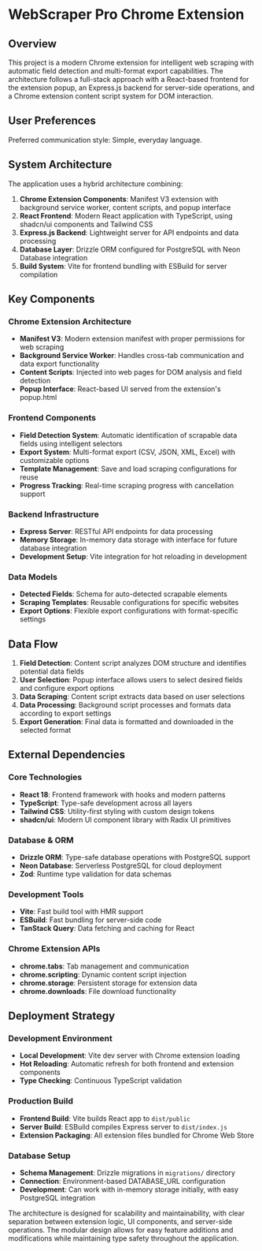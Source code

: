 # WebScraper Pro Chrome Extension

## Overview

This project is a modern Chrome extension for intelligent web scraping with automatic field detection and multi-format export capabilities. The architecture follows a full-stack approach with a React-based frontend for the extension popup, an Express.js backend for server-side operations, and a Chrome extension content script system for DOM interaction.

## User Preferences

Preferred communication style: Simple, everyday language.

## System Architecture

The application uses a hybrid architecture combining:

1. **Chrome Extension Components**: Manifest V3 extension with background service worker, content scripts, and popup interface
2. **React Frontend**: Modern React application with TypeScript, using shadcn/ui components and Tailwind CSS
3. **Express.js Backend**: Lightweight server for API endpoints and data processing
4. **Database Layer**: Drizzle ORM configured for PostgreSQL with Neon Database integration
5. **Build System**: Vite for frontend bundling with ESBuild for server compilation

## Key Components

### Chrome Extension Architecture
- **Manifest V3**: Modern extension manifest with proper permissions for web scraping
- **Background Service Worker**: Handles cross-tab communication and data export functionality
- **Content Scripts**: Injected into web pages for DOM analysis and field detection
- **Popup Interface**: React-based UI served from the extension's popup.html

### Frontend Components
- **Field Detection System**: Automatic identification of scrapable data fields using intelligent selectors
- **Export System**: Multi-format export (CSV, JSON, XML, Excel) with customizable options
- **Template Management**: Save and load scraping configurations for reuse
- **Progress Tracking**: Real-time scraping progress with cancellation support

### Backend Infrastructure
- **Express Server**: RESTful API endpoints for data processing
- **Memory Storage**: In-memory data storage with interface for future database integration
- **Development Setup**: Vite integration for hot reloading in development

### Data Models
- **Detected Fields**: Schema for auto-detected scrapable elements
- **Scraping Templates**: Reusable configurations for specific websites
- **Export Options**: Flexible export configurations with format-specific settings

## Data Flow

1. **Field Detection**: Content script analyzes DOM structure and identifies potential data fields
2. **User Selection**: Popup interface allows users to select desired fields and configure export options
3. **Data Scraping**: Content script extracts data based on user selections
4. **Data Processing**: Background script processes and formats data according to export settings
5. **Export Generation**: Final data is formatted and downloaded in the selected format

## External Dependencies

### Core Technologies
- **React 18**: Frontend framework with hooks and modern patterns
- **TypeScript**: Type-safe development across all layers
- **Tailwind CSS**: Utility-first styling with custom design tokens
- **shadcn/ui**: Modern UI component library with Radix UI primitives

### Database & ORM
- **Drizzle ORM**: Type-safe database operations with PostgreSQL support
- **Neon Database**: Serverless PostgreSQL for cloud deployment
- **Zod**: Runtime type validation for data schemas

### Development Tools
- **Vite**: Fast build tool with HMR support
- **ESBuild**: Fast bundling for server-side code
- **TanStack Query**: Data fetching and caching for React

### Chrome Extension APIs
- **chrome.tabs**: Tab management and communication
- **chrome.scripting**: Dynamic content script injection
- **chrome.storage**: Persistent storage for extension data
- **chrome.downloads**: File download functionality

## Deployment Strategy

### Development Environment
- **Local Development**: Vite dev server with Chrome extension loading
- **Hot Reloading**: Automatic refresh for both frontend and extension components
- **Type Checking**: Continuous TypeScript validation

### Production Build
- **Frontend Build**: Vite builds React app to `dist/public`
- **Server Build**: ESBuild compiles Express server to `dist/index.js`
- **Extension Packaging**: All extension files bundled for Chrome Web Store

### Database Setup
- **Schema Management**: Drizzle migrations in `migrations/` directory
- **Connection**: Environment-based DATABASE_URL configuration
- **Development**: Can work with in-memory storage initially, with easy PostgreSQL integration

The architecture is designed for scalability and maintainability, with clear separation between extension logic, UI components, and server-side operations. The modular design allows for easy feature additions and modifications while maintaining type safety throughout the application.